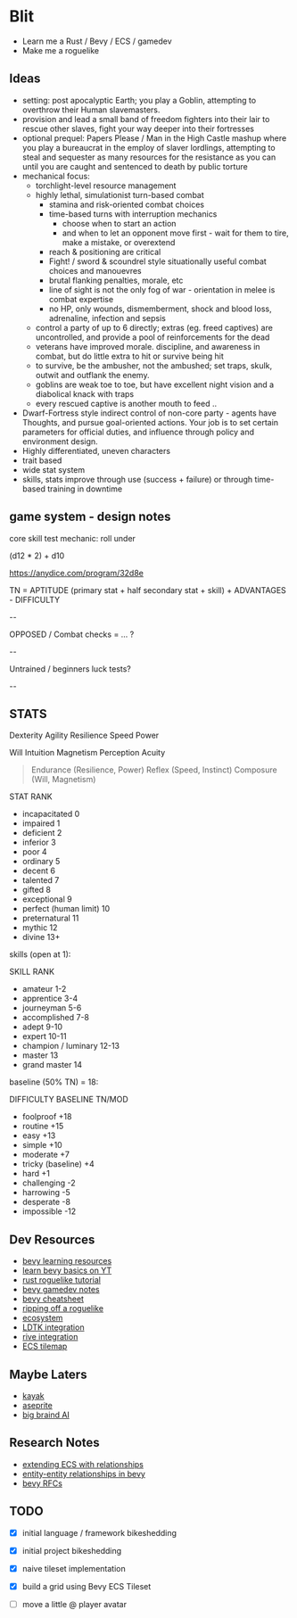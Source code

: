 # Blit

- Learn me a Rust / Bevy / ECS / gamedev
- Make me a roguelike

## Ideas

- setting: post apocalyptic Earth; you play a Goblin, attempting to overthrow their Human slavemasters.
- provision and lead a small band of freedom fighters into their lair to rescue other slaves, fight your way deeper into their fortresses
- optional prequel: Papers Please / Man in the High Castle mashup where you play a bureaucrat in the employ of slaver lordlings, attempting to steal and sequester as many resources for the resistance as you can until you are caught and sentenced to death by public torture
- mechanical focus:
  - torchlight-level resource management
  - highly lethal, simulationist turn-based combat
    - stamina and risk-oriented combat choices
    - time-based turns with interruption mechanics
      - choose when to start an action
      - and when to let an opponent move first - wait for them to tire, make a mistake, or overextend
    - reach & positioning are critical
    - Fight! / sword & scoundrel style situationally useful combat choices and manouevres
    - brutal flanking penalties, morale, etc
    - line of sight is not the only fog of war - orientation in melee is combat expertise
    - no HP, only wounds, dismemberment, shock and blood loss, adrenaline, infection and sepsis
  - control a party of up to 6 directly; extras (eg. freed captives) are uncontrolled, and provide a pool of reinforcements for the dead
  - veterans have improved morale. discipline, and awareness in combat, but do little extra to hit or survive being hit
  - to survive, be the ambusher, not the ambushed; set traps, skulk, outwit and outflank the enemy.
  - goblins are weak toe to toe, but have excellent night vision and a diabolical knack with traps
  - every rescued captive is another mouth to feed  ..
- Dwarf-Fortress style indirect control of non-core party - agents have Thoughts, and pursue goal-oriented actions. Your job is to set certain parameters for official duties, and influence through policy and environment design.
- Highly differentiated, uneven characters
 - trait based
 - wide stat system
 - skills, stats improve through use (success + failure) or through time-based training in downtime

## game system - design notes

core skill test mechanic: roll under

(d12 * 2) + d10

https://anydice.com/program/32d8e

TN = APTITUDE (primary stat + half secondary stat + skill) + ADVANTAGES - DIFFICULTY

--

OPPOSED / Combat checks =  … ? 

-- 

Untrained / beginners luck tests? 

--

## STATS 

Dexterity
Agility
Resilience
Speed
Power

Will
Intuition
Magnetism
Perception
Acuity

> Endurance (Resilience, Power)
> Reflex (Speed, Instinct)
> Composure (Will, Magnetism)


STAT	RANK
- incapacitated	0   
- impaired	1   
- deficient	2  
- inferior	3  
- poor	4  
- ordinary	5  
- decent	6  
- talented	7    
- gifted	8  
- exceptional	9  
- perfect (human limit)	10 
- preternatural	11 
- mythic	12 
- divine	13+

skills (open at 1):

SKILL	RANK
- amateur	1-2  
- apprentice	3-4  
- journeyman	5-6  
- accomplished	7-8  
- adept	9-10  
- expert	10-11 
- champion / luminary	12-13
- master	13   
- grand master	14   

baseline (50% TN) = 18:

DIFFICULTY	BASELINE	TN/MOD
- foolproof	+18	
- routine	+15	
- easy	+13	
- simple	+10	
- moderate	+7	
- tricky (baseline)	+4	
- hard	+1	
- challenging	-2	
- harrowing	-5	
- desperate	-8	
- impossible	-12	

## Dev Resources
- [bevy learning resources](https://bevyengine.org/assets/)
- [learn bevy basics on YT](https://www.youtube.com/playlist?list=PLVnntJRoP85JHGX7rGDu6LaF3fmDDbqyd)
- [rust roguelike tutorial](https://bfnightly.bracketproductions.com/chapter_1.html)
- [bevy gamedev notes](https://taintedcoders.com)
- [bevy cheatsheet](https://bevy-cheatbook.github.io)
- [ripping off a roguelike](https://github.com/64kramsystem/learn_bevy_ecs_by_ripping_off-code/tree/master)
- [ecosystem](https://arewegameyet.rs/#ecosystem)
- [LDTK integration](https://github.com/Trouv/bevy_ecs_ldtk)
- [rive integration](https://github.com/rive-app/rive-bevy)
- [ECS tilemap](https://github.com/StarArawn/bevy_ecs_tilemap)


## Maybe Laters
- [kayak](https://github.com/StarArawn/kayak_ui)
- [aseprite](https://github.com/ggez/aseprite)
- [big braind AI](https://crates.io/crates/big-brain)


## Research Notes
- [extending ECS with relationships](https://ajmmertens.medium.com/building-games-in-ecs-with-entity-relationships-657275ba2c6c)
- [entity-entity relationships in bevy](https://github.com/bevyengine/bevy/issues/3742)
- [bevy RFCs](https://github.com/bevyengine/rfcs/tree/main/rfcs)

## TODO 

 - [x] initial language / framework bikeshedding
 - [x] initial project bikeshedding
 - [x] naive tileset implementation
 - [x] build a grid using Bevy ECS Tileset
 - [ ] move a little @ player avatar

